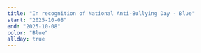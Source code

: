 ```yaml
---
title: "In recognition of National Anti-Bullying Day - Blue"
start: "2025-10-08"
end: "2025-10-08"
color: "Blue"
allday: true
---
```



